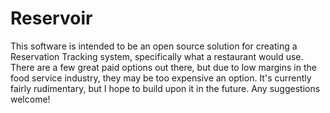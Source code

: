 Reservoir
=========

This software is intended to be an open source solution for creating a Reservation Tracking system, specifically what a restaurant would use.  There are a few great paid options out there, but due to low margins in the food service industry, they may be too expensive an option.  It's currently fairly rudimentary, but I hope to build upon it in the future.  Any suggestions welcome!